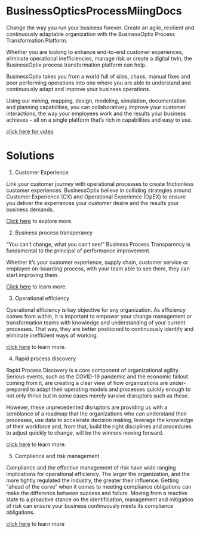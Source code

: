 # BusinessOpticsProcessMiingDocs

Change the way you run your business forever. Create an agile, resilient and continuously adaptable organization with the BusinessOptix Process Transformation Platform.

Whether you are looking to enhance end-to-end customer experiences, eliminate operational inefficiencies, manage risk or create a digital twin, the BusinessOptix process transformation platform can help.

BusinessOptix takes you from a world full of silos, chaos, manual fixes and poor performing operations into one where you are able to understand and continuously adapt and improve your business operations.

Using our mining, mapping, design, modeling, simulation, documentation and planning capabilities, you can collaboratively improve your customer interactions, the way your employees work and the results your business achieves – all on a single platform that’s rich in capabilities and easy to use.

[click here for video](https://www.youtube.com/watch?v=3G2sxpKaRH4&feature=youtu.be)

# Solutions 

1. Customer Experience

Link your customer journey with operational processes to create frictionless customer experiences. BusinessOptix believe in colliding strategies around Customer Experience (CX) and Operational Experience (OpEX) to ensure you deliver the experiences your customer desire and the results your business demands.

[Click here](https://www.businessoptix.com/outcomes/customer-experience-excellence/) to explore more. 

2. Business process transperancy

“You can’t change, what you can’t see!” Business Process Transparency is fundamental to the principal of performance improvement.

Whether it’s your customer experience, supply chain, customer service or employee on-boarding process, with your team able to see them, they can start improving them.

[Click here](https://www.businessoptix.com/outcomes/business-process-transparency/) to learn more.

3. Operational efficiency 

Operational efficiency is key objective for any organization. As efficiency comes from within, it is important to empower your change management or transformation teams with knowledge and understanding of your current processes. That way, they are better positioned to continuously identify and eliminate inefficient ways of working.

[click here](https://www.businessoptix.com/outcomes/improve-operational-efficiency/) to learn more.

4. Rapid process discovery

Rapid Process Discovery is a core component of organizational agility. Serious events, such as the COVID-19 pandemic and the economic fallout coming from it, are creating a clear view of how organizations are under-prepared to adapt their operating models and processes quickly enough to not only thrive but in some cases merely survive disruptors such as these.

However, these unprecedented disruptors are providing us with a semblance of a roadmap that the organizations who can understand their processes, use data to accelerate decision making, leverage the knowledge of their workforce and, from that, build the right disciplines and procedures to adjust quickly to change, will be the winners moving forward.

[click here](https://www.businessoptix.com/outcomes/rapid-process-discovery/) to learn more.

5. Complience and risk management 

Compliance and the effective management of risk have wide ranging implications for operational efficiency. The larger the organization, and the more tightly regulated the industry, the greater their influence. Getting “ahead of the curve” when it comes to meeting compliance obligations can make the difference between success and failure. Moving from a reactive state to a proactive stance on the identification, management and mitigation of risk can ensure your business continuously meets its compliance obligations.

[click here](https://www.businessoptix.com/outcomes/governance-risk-management/) to learn more

